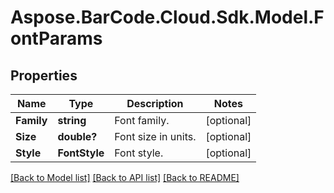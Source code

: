 # Aspose.BarCode.Cloud.Sdk.Model.FontParams
## Properties

Name | Type | Description | Notes
------------ | ------------- | ------------- | -------------
**Family** | **string** | Font family.              | [optional] 
**Size** | **double?** | Font size in units.              | [optional] 
**Style** | **FontStyle** | Font style.              | [optional] 

[[Back to Model list]](../README.md#documentation-for-models) [[Back to API list]](../README.md#documentation-for-api-endpoints) [[Back to README]](../README.md)

